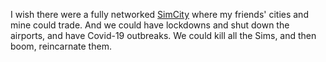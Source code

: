 I wish there were a fully networked <a href="https://www.ea.com/games/simcity">SimCity</a> where my friends' cities and mine could trade. And we could have lockdowns and shut down the airports, and have Covid-19 outbreaks. We could kill all the Sims, and then boom, reincarnate them. 
